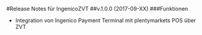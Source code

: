 #Release Notes für IngenicoZVT
##v.1.0.0 (2017-09-XX)
###Funktionen
- Integration von Ingenico Payment Terminal mit plentymarkets POS über ZVT
